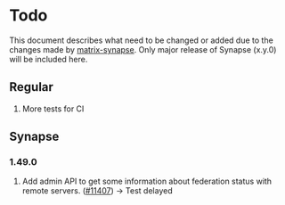 # Todo
This document describes what need to be changed or added due to the changes made by [matrix-synapse](https://github.com/matrix-org/synapse/releases). Only major release of Synapse (x.y.0) will be included here.

## Regular
1. More tests for CI

## Synapse
### 1.49.0
1. Add admin API to get some information about federation status with remote servers. ([#11407](https://github.com/matrix-org/synapse/issues/11407)) -> Test delayed
